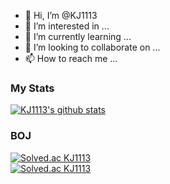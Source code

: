 - 👋 Hi, I’m @KJ1113
- 👀 I’m interested in ...
- 🌱 I’m currently learning ...
- 💞️ I’m looking to collaborate on ...
- 📫 How to reach me ...


### My Stats
[![KJ1113's github stats](https://github-readme-stats.vercel.app/api?username=KJ1113&cound_private=true&show_icons=true)](https://github.com/anuraghazra/github-readme-stats)

### BOJ
[![Solved.ac KJ1113](http://mazassumnida.wtf/api/mini/generate_badge?boj=dbsrlwo1)](https://solved.ac/dbsrlwo1) <br/>
[![Solved.ac KJ1113](http://mazassumnida.wtf/api/v2/generate_badge?boj=dbsrlwo1)](https://solved.ac/dbsrlwo1)


<!---
KJ1113/KJ1113 is a ✨ special ✨ repository because its `README.md` (this file) appears on your GitHub profile.
You can click the Preview link to take a look at your changes.
--->
